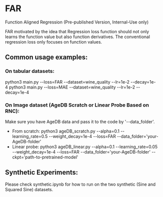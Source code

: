 # FAR
Function Aligned Regression (Pre-published Version, Internal-Use only)

FAR motivated by the idea that Regression loss function should not only learns the function value but also function derivatives. The conventional regression loss only focuses on function values.


## Common usage examples:
### On tabular datasets:
python3 main.py --loss=FAR --dataset=wine_quality --lr=1e-2 --decay=1e-4
python3 main.py --loss=MAE --dataset=wine_quality --lr=1e-2 --decay=1e-4

### On Image dataset (AgeDB Scratch or Linear Probe Based on RNC):
Make sure you have AgeDB data and pass it to the code by '--data_folder'.
- From scratch:  python3 ageDB_scratch.py --alpha=0.1 --learning_rate=0.5 --weight_decay=1e-4 --loss=FAR --data_folder='your-AgeDB-folder'
- Linear probe:  python3 ageDB_linear.py --alpha=0.1 --learning_rate=0.05 --weight_decay=1e-4 --loss=FAR --data_folder='your-AgeDB-folder' --ckpt='path-to-pretrained-model'

## Synthetic Experiments:
Please check synthetic.ipynb for how to run on the two synthetic (Sine and Squared Sine) datasets.
